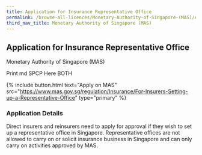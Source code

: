 ```yaml
---
title: Application for Insurance Representative Office
permalink: /browse-all-licences/Monetary-Authority-of-Singapore-(MAS)/Application-for-Insurance-Representative-Office
third_nav_title: Monetary Authority of Singapore (MAS)
---
```


## Application for Insurance Representative Office

Monetary Authority of Singapore (MAS)

Print md SPCP Here BOTH

{% include button.html text="Apply on MAS" src="https://www.mas.gov.sg/regulation/Insurance/For-Insurers-Setting-up-a-Representative-Office" type="primary" %}

### Application Details

<p>Direct insurers and reinsurers need to apply for approval if they wish to set up a representative office in Singapore.&nbsp;Representative offices are not allowed to carry on or solicit insurance business in Singapore and can only carry on activities approved by MAS.</p>

